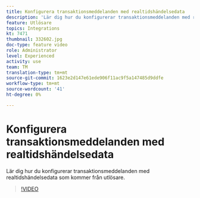 ```yaml
---
title: Konfigurera transaktionsmeddelanden med realtidshändelsedata
description: 'Lär dig hur du konfigurerar transaktionsmeddelanden med realtidshändelsedata som kommer från utlösare. '
feature: Utlösare
topics: Integrations
kt: 7471
thumbnail: 332602.jpg
doc-type: feature video
role: Administrator
level: Experienced
activity: use
team: TM
translation-type: tm+mt
source-git-commit: 1623e2d147e61ede906f11ac9f5a147485d9ddfe
workflow-type: tm+mt
source-wordcount: '41'
ht-degree: 0%

---
```



# Konfigurera transaktionsmeddelanden med realtidshändelsedata

Lär dig hur du konfigurerar transaktionsmeddelanden med realtidshändelsedata som kommer från utlösare.

>[!VIDEO](https://video.tv.adobe.com/v/332602?quality=12)
